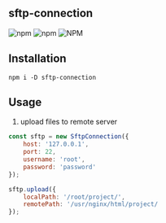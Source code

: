 ## sftp-connection

![npm](https://img.shields.io/npm/v/sftp-connection)
![npm](https://img.shields.io/npm/dm/sftp-connection)
![NPM](https://img.shields.io/npm/l/sftp-connection)

## Installation

`npm i -D sftp-connection`

## Usage

1. upload files to remote server

```js
const sftp = new SftpConnection({
    host: '127.0.0.1',
    port: 22,
    username: 'root',
    password: 'password'
});

sftp.upload({
    localPath: '/root/project/',
    remotePath: '/usr/nginx/html/project/
});
```
